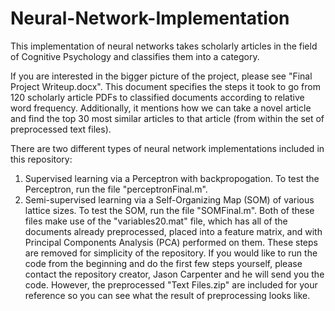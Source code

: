 # Neural-Network-Implementation
This implementation of neural networks takes scholarly articles in the field of Cognitive Psychology and classifies them into a category.

If you are interested in the bigger picture of the project, please see "Final Project Writeup.docx". This document specifies the steps it took to go from 120 scholarly article PDFs to classified documents according to relative word frequency. Additionally, it mentions how we can take a novel article and find the top 30 most similar articles to that article (from within the set of preprocessed text files).

There are two different types of neural network implementations included in this repository:
1) Supervised learning via a Perceptron with backpropogation. To test the Perceptron, run the file "perceptronFinal.m".
2) Semi-supervised learning via a Self-Organizing Map (SOM) of various lattice sizes. To test the SOM, run the file "SOMFinal.m". 
    Both of these files make use of the "variables20.mat" file, which has all of the documents already preprocessed, placed into a feature matrix, and with Principal Components Analysis (PCA) performed on them. These steps are removed for simplicity of the repository. If you would like to run the code from the beginning and do the first few steps yourself, please contact the repository creator, Jason Carpenter and he will send you the code. However, the preprocessed "Text Files.zip" are included for your reference so you can see what the result of preprocessing looks like.



